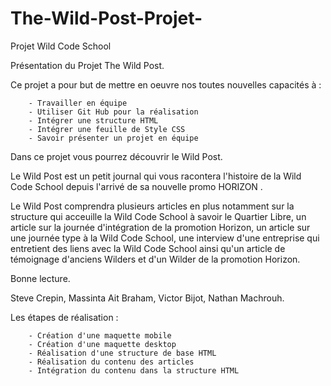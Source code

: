 # The-Wild-Post-Projet-
Projet Wild Code School 

Présentation du Projet The Wild Post. 

Ce projet a pour but de mettre en oeuvre nos toutes nouvelles capacités à :

        - Travailler en équipe
        - Utiliser Git Hub pour la réalisation
        - Intégrer une structure HTML 
        - Intégrer une feuille de Style CSS
        - Savoir présenter un projet en équipe

Dans ce projet vous pourrez découvrir le Wild Post. 

Le Wild Post est un petit journal qui vous racontera l'histoire de la Wild Code School depuis l'arrivé de sa nouvelle promo HORIZON .

Le Wild Post comprendra plusieurs articles en plus notamment sur la structure qui acceuille la Wild Code School à savoir le Quartier Libre, un article sur la journée d'intégration de la promotion Horizon, un article sur une journée type à la Wild Code School, une interview d'une entreprise qui entretient des liens avec la Wild Code School ainsi qu'un article de témoignage d'anciens Wilders et d'un Wilder de la promotion Horizon. 

Bonne lecture. 

Steve Crepin, 
Massinta Ait Braham,
Victor Bijot, 
Nathan Machrouh.


Les étapes de réalisation : 

        - Création d'une maquette mobile 
        - Création d'une maquette desktop
        - Réalisation d'une structure de base HTML 
        - Réalisation du contenu des articles 
        - Intégration du contenu dans la structure HTML 
